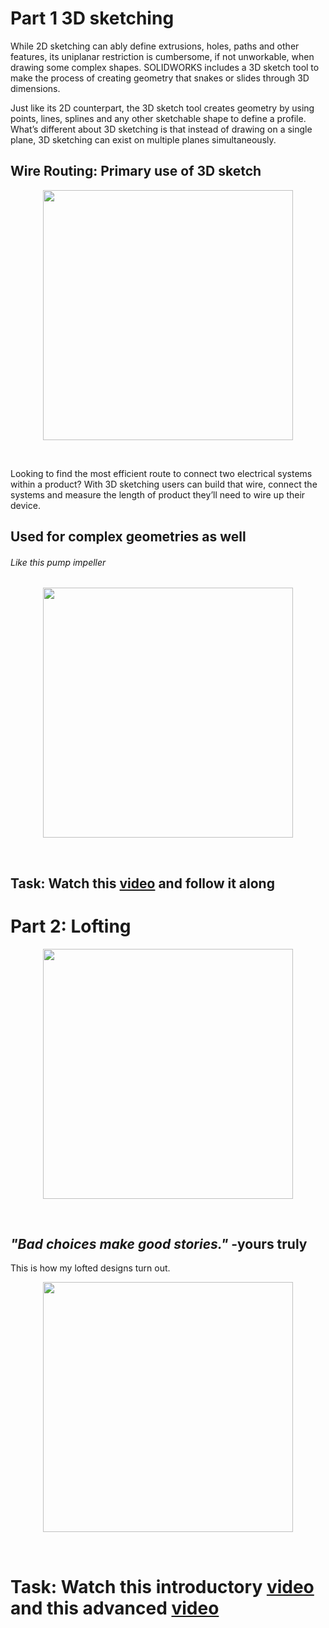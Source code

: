 # Part 1 3D sketching

While 2D sketching can ably define extrusions, holes, paths and other features, its uniplanar restriction is cumbersome, if not unworkable, when drawing some complex shapes.
SOLIDWORKS includes a 3D sketch tool to make the process of creating geometry that snakes or slides through 3D dimensions.


Just like its 2D counterpart, the 3D sketch tool creates geometry by using points, lines, splines and any other sketchable shape to define a profile. 
What’s different about 3D sketching is that instead of drawing on a single plane, 3D sketching can exist on multiple planes simultaneously.

## Wire Routing: Primary use of 3D sketch


<p align="center">
 <img  width="400" height="400" src="https://github.com/Robotics-Club-IIT-BHU/HDS-SummperCamp21/blob/main/media/img2.jpg">
 <p align="center">
 <i></i><br> 
</p>

Looking to find the most efficient route to connect two electrical systems within a product? With 3D sketching users can build that wire, 
connect the systems and measure the length of product they’ll need to wire up their device.

## Used for complex geometries as well

###### Like this pump impeller
<p align="center">
 <img  width="400" height="400" src="https://github.com/Robotics-Club-IIT-BHU/HDS-SummperCamp21/blob/main/media/PLE2003_MAG_Velo3D_Fig-1Slider.jpeg">
 <p align="center">
 <i></i><br> 
</p>

## Task: Watch this [video](https://drive.google.com/file/d/1Wso_Bv7qLuqFku5lRWTUSppYGu_w4Twf/view) and follow it along




# Part 2: Lofting

<p align="center">
 <img  width="400" height="400" src="https://github.com/Robotics-Club-IIT-BHU/HDS-SummperCamp21/blob/main/media/prod-lofting-project-11.jpg">
 <p align="center">
 <i></i><br> 
</p>


## *"Bad choices make good stories."*  -yours truly

This is how my lofted designs turn out.

<p align="center">
 <img  width="400" height="400" src="https://github.com/Robotics-Club-IIT-BHU/HDS-SummperCamp21/blob/main/media/be73887508f185a4a1b9a76e63d21ca9.jpg">
 <p align="center">
 <i></i><br> 
</p>


# Task: Watch this introductory [video](https://drive.google.com/file/d/1LebqWpQQnCyoZRcE-4sarMEwAx3amI3Z/view) and this advanced [video](https://drive.google.com/file/d/1JvTSacoA8BYLBBasIVU3UGh4hxhWiYVH/view)
